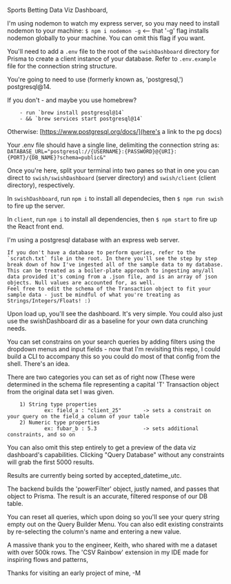 Sports Betting Data Viz Dashboard,

I'm using nodemon to watch my express server, so you may need to install nodemon to your machine: `$ npm i nodemon -g` <-- that '-g' flag installs nodemon globally to your machine. You can omit this flag if you want.

You'll need to add a `.env` file to the root of the `swishDashboard` directory for Prisma to create a client instance of your database. Refer to `.env.example` file for the connection string structure.

You're going to need to use (formerly known as, 'postgresql,') postgresql@14.

If you don't - and maybe you use homebrew?

        - run `brew install postgresql@14`
        - && `brew services start postgresql@14`

Otherwise: [https://www.postgresql.org/docs/](here's a link to the pg docs)


Your .env file should have a single line, delimiting the connection string as: `DATABASE_URL="postgresql://{USERNAME}:{PASSWORD}@{URI}:{PORT}/{DB_NAME}?schema=public&"`

Once you're here, split your terminal into two panes so that in one you can direct to `swish/swishDashboard` (server directory) and `swish/client` (client directory), respectively.

In `swishDashboard`, run `npm i` to install all dependecies, then `$ npm run swish` to fire up the server.

In `client`, run `npm i` to install all dependencies, then `$ npm start` to fire up the React front end.

I'm using a postgresql database with an express web server.

    If you don't have a database to perform queries, refer to the `scratch.txt` file in the root. In there you'll see the step by step break down of how I've ingested all of the sample data to my database. 
    This can be treated as a boiler-plate approach to ingesting any/all data provided it's coming from a .json file, and is an array of json objects. Null values are accounted for, as well.
    Feel free to edit the schema of the Transaction object to fit your sample data - just be mindful of what you're treating as Strings/Integers/Floats! :)

Upon load up, you'll see the dashboard. It's very simple. You could also just use the swishDashboard dir as a baseline for your own data crunching needs.

You can set constrains on your search queries by adding filters using the dropdown menus and input fields - now that I'm revisiting this repo, I could build a CLI to accompany this so you could do most of that config from the shell. There's an idea.

There are two categories you can set as of right now (These were determined in the schema file representing a capital 'T' Transaction object from the original data set I was given.

        1) String type properties
                ex: field_a : "client_25"       -> sets a constrait on your query on the field_a column of your table
        2) Numeric type properties
                ex: fubar_b : 5.3               -> sets additional constraints, and so on



You can also omit this step entirely to get a preview of the data viz dashboard's capabilities. Clicking "Query Database" without any constraints will grab the first 5000 results.

Results are currently being sorted by accepted_datetime_utc.

The backend builds the 'powerFilter' object, justly named, and passes that object to Prisma. The result is an accurate, filtered response of our DB table.

You can reset all queries, which upon doing so you'll see your query string empty out on the Query Builder Menu. You can also edit existing constraints by re-selecting the column's name and entering a new value.



A massive thank you to the engineer, Keith, who shared with me a dataset with over 500k rows. The 'CSV Rainbow' extension in my IDE made for inspiring flows and patterns,

Thanks for visiting an early project of mine,
-M
